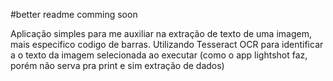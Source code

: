 #better readme comming soon

Aplicação simples para me auxiliar na extração de texto de uma imagem, mais especifico codigo de barras.
Utilizando Tesseract OCR para identificar a o texto da imagem selecionada ao executar (como o app lightshot faz, porém não serva pra print e sim extração de dados) 


